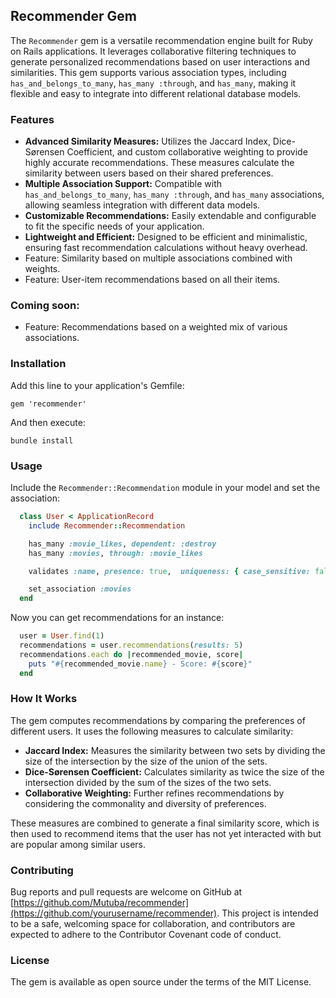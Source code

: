 ## Recommender Gem

The `Recommender` gem is a versatile recommendation engine built for Ruby on Rails applications. It leverages collaborative filtering techniques to generate personalized recommendations based on user interactions and similarities. This gem supports various association types, including `has_and_belongs_to_many`, `has_many :through`, and `has_many`, making it flexible and easy to integrate into different relational database models.

### Features

- **Advanced Similarity Measures:** Utilizes the Jaccard Index, Dice-Sørensen Coefficient, and custom collaborative weighting to provide highly accurate recommendations. These measures calculate the similarity between users based on their shared preferences.
- **Multiple Association Support:** Compatible with `has_and_belongs_to_many`, `has_many :through`, and `has_many` associations, allowing seamless integration with different data models.
- **Customizable Recommendations:** Easily extendable and configurable to fit the specific needs of your application.
- **Lightweight and Efficient:** Designed to be efficient and minimalistic, ensuring fast recommendation calculations without heavy overhead.
- Feature: Similarity based on multiple associations combined with weights.
- Feature: User-item recommendations based on all their items.

### Coming soon:

- Feature: Recommendations based on a weighted mix of various associations.

### Installation

Add this line to your application's Gemfile:

`gem 'recommender'`

And then execute:

`bundle install`

### Usage

Include the `Recommender::Recommendation` module in your model and set the association:

```ruby
  class User < ApplicationRecord
    include Recommender::Recommendation

    has_many :movie_likes, dependent: :destroy
    has_many :movies, through: :movie_likes

    validates :name, presence: true,  uniqueness: { case_sensitive: false }

    set_association :movies
  end
```

Now you can get recommendations for an instance:

```ruby
  user = User.find(1)
  recommendations = user.recommendations(results: 5)
  recommendations.each do |recommended_movie, score|
    puts "#{recommended_movie.name} - Score: #{score}"
  end
```

### How It Works

The gem computes recommendations by comparing the preferences of different users. It uses the following measures to calculate similarity:

- **Jaccard Index:** Measures the similarity between two sets by dividing the size of the intersection by the size of the union of the sets.
- **Dice-Sørensen Coefficient:** Calculates similarity as twice the size of the intersection divided by the sum of the sizes of the two sets.
- **Collaborative Weighting:** Further refines recommendations by considering the commonality and diversity of preferences.

These measures are combined to generate a final similarity score, which is then used to recommend items that the user has not yet interacted with but are popular among similar users.

### Contributing

Bug reports and pull requests are welcome on GitHub at [https://github.com/Mutuba/recommender](https://github.com/yourusername/recommender). This project is intended to be a safe, welcoming space for collaboration, and contributors are expected to adhere to the Contributor Covenant code of conduct.

### License

The gem is available as open source under the terms of the MIT License.
